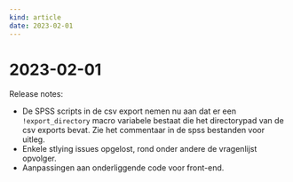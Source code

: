 ```yaml
---
kind: article
date: 2023-02-01
---
```


# 2023-02-01

Release notes:

* De SPSS scripts in de csv export nemen nu aan dat er een `!export_directory` macro variabele bestaat die het directorypad van de csv exports bevat. Zie het commentaar in de spss bestanden voor uitleg.
* Enkele stlying issues opgelost, rond onder andere de vragenlijst opvolger.
* Aanpassingen aan onderliggende code voor front-end.
